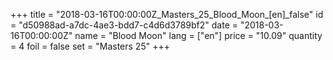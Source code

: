 +++
title = "2018-03-16T00:00:00Z_Masters_25_Blood_Moon_[en]_false"
id = "d50988ad-a7dc-4ae3-bdd7-c4d6d3789bf2"
date = "2018-03-16T00:00:00Z"
name = "Blood Moon"
lang = ["en"]
price = "10.09"
quantity = 4
foil = false
set = "Masters 25"
+++
